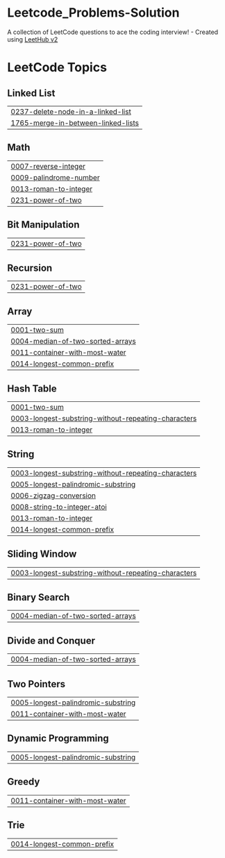 # Leetcode_Problems-Solution
A collection of LeetCode questions to ace the coding interview! - Created using [LeetHub v2](https://github.com/arunbhardwaj/LeetHub-2.0)

<!---LeetCode Topics Start-->
# LeetCode Topics
## Linked List
|  |
| ------- |
| [0237-delete-node-in-a-linked-list](https://github.com/Kannan-K-B/Leetcode_Problems-Solution/tree/master/0237-delete-node-in-a-linked-list) |
| [1765-merge-in-between-linked-lists](https://github.com/Kannan-K-B/Leetcode_Problems-Solution/tree/master/1765-merge-in-between-linked-lists) |
## Math
|  |
| ------- |
| [0007-reverse-integer](https://github.com/Kannan-K-B/Leetcode_Problems-Solution/tree/master/0007-reverse-integer) |
| [0009-palindrome-number](https://github.com/Kannan-K-B/Leetcode_Problems-Solution/tree/master/0009-palindrome-number) |
| [0013-roman-to-integer](https://github.com/Kannan-K-B/Leetcode_Problems-Solution/tree/master/0013-roman-to-integer) |
| [0231-power-of-two](https://github.com/Kannan-K-B/Leetcode_Problems-Solution/tree/master/0231-power-of-two) |
## Bit Manipulation
|  |
| ------- |
| [0231-power-of-two](https://github.com/Kannan-K-B/Leetcode_Problems-Solution/tree/master/0231-power-of-two) |
## Recursion
|  |
| ------- |
| [0231-power-of-two](https://github.com/Kannan-K-B/Leetcode_Problems-Solution/tree/master/0231-power-of-two) |
## Array
|  |
| ------- |
| [0001-two-sum](https://github.com/Kannan-K-B/Leetcode_Problems-Solution/tree/master/0001-two-sum) |
| [0004-median-of-two-sorted-arrays](https://github.com/Kannan-K-B/Leetcode_Problems-Solution/tree/master/0004-median-of-two-sorted-arrays) |
| [0011-container-with-most-water](https://github.com/Kannan-K-B/Leetcode_Problems-Solution/tree/master/0011-container-with-most-water) |
| [0014-longest-common-prefix](https://github.com/Kannan-K-B/Leetcode_Problems-Solution/tree/master/0014-longest-common-prefix) |
## Hash Table
|  |
| ------- |
| [0001-two-sum](https://github.com/Kannan-K-B/Leetcode_Problems-Solution/tree/master/0001-two-sum) |
| [0003-longest-substring-without-repeating-characters](https://github.com/Kannan-K-B/Leetcode_Problems-Solution/tree/master/0003-longest-substring-without-repeating-characters) |
| [0013-roman-to-integer](https://github.com/Kannan-K-B/Leetcode_Problems-Solution/tree/master/0013-roman-to-integer) |
## String
|  |
| ------- |
| [0003-longest-substring-without-repeating-characters](https://github.com/Kannan-K-B/Leetcode_Problems-Solution/tree/master/0003-longest-substring-without-repeating-characters) |
| [0005-longest-palindromic-substring](https://github.com/Kannan-K-B/Leetcode_Problems-Solution/tree/master/0005-longest-palindromic-substring) |
| [0006-zigzag-conversion](https://github.com/Kannan-K-B/Leetcode_Problems-Solution/tree/master/0006-zigzag-conversion) |
| [0008-string-to-integer-atoi](https://github.com/Kannan-K-B/Leetcode_Problems-Solution/tree/master/0008-string-to-integer-atoi) |
| [0013-roman-to-integer](https://github.com/Kannan-K-B/Leetcode_Problems-Solution/tree/master/0013-roman-to-integer) |
| [0014-longest-common-prefix](https://github.com/Kannan-K-B/Leetcode_Problems-Solution/tree/master/0014-longest-common-prefix) |
## Sliding Window
|  |
| ------- |
| [0003-longest-substring-without-repeating-characters](https://github.com/Kannan-K-B/Leetcode_Problems-Solution/tree/master/0003-longest-substring-without-repeating-characters) |
## Binary Search
|  |
| ------- |
| [0004-median-of-two-sorted-arrays](https://github.com/Kannan-K-B/Leetcode_Problems-Solution/tree/master/0004-median-of-two-sorted-arrays) |
## Divide and Conquer
|  |
| ------- |
| [0004-median-of-two-sorted-arrays](https://github.com/Kannan-K-B/Leetcode_Problems-Solution/tree/master/0004-median-of-two-sorted-arrays) |
## Two Pointers
|  |
| ------- |
| [0005-longest-palindromic-substring](https://github.com/Kannan-K-B/Leetcode_Problems-Solution/tree/master/0005-longest-palindromic-substring) |
| [0011-container-with-most-water](https://github.com/Kannan-K-B/Leetcode_Problems-Solution/tree/master/0011-container-with-most-water) |
## Dynamic Programming
|  |
| ------- |
| [0005-longest-palindromic-substring](https://github.com/Kannan-K-B/Leetcode_Problems-Solution/tree/master/0005-longest-palindromic-substring) |
## Greedy
|  |
| ------- |
| [0011-container-with-most-water](https://github.com/Kannan-K-B/Leetcode_Problems-Solution/tree/master/0011-container-with-most-water) |
## Trie
|  |
| ------- |
| [0014-longest-common-prefix](https://github.com/Kannan-K-B/Leetcode_Problems-Solution/tree/master/0014-longest-common-prefix) |
<!---LeetCode Topics End-->